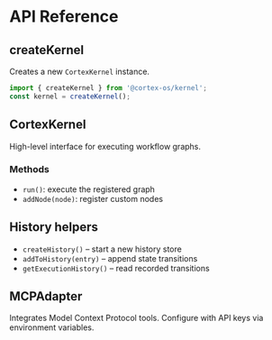 # API Reference

## createKernel
Creates a new `CortexKernel` instance.

```ts
import { createKernel } from '@cortex-os/kernel';
const kernel = createKernel();
```

## CortexKernel
High-level interface for executing workflow graphs.

### Methods
- `run()`: execute the registered graph
- `addNode(node)`: register custom nodes

## History helpers
- `createHistory()` – start a new history store
- `addToHistory(entry)` – append state transitions
- `getExecutionHistory()` – read recorded transitions

## MCPAdapter
Integrates Model Context Protocol tools. Configure with API keys via environment variables.
